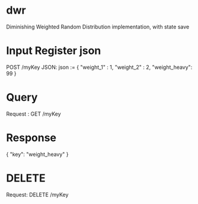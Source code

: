 # dwr
Diminishing Weighted Random Distribution implementation, with state save

# Input Register json
POST /myKey JSON:
json := {
                "weight_1" : 1,
                "weight_2" : 2,
                "weight_heavy": 99
        }

# Query
Request : GET <host>/myKey

# Response
{ "key": "weight_heavy" }

# DELETE
Request: DELETE <host>/myKey

    
    



